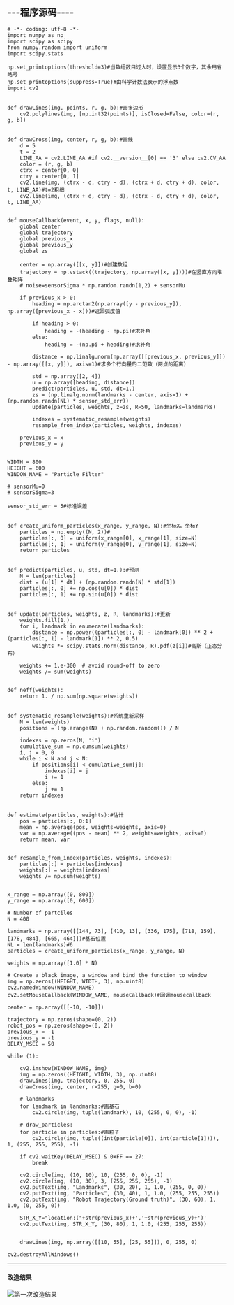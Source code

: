 ---程序源码----
---------

    # -*- coding: utf-8 -*-
    import numpy as np
    import scipy as scipy
    from numpy.random import uniform
    import scipy.stats

    np.set_printoptions(threshold=3)#当数组数目过大时，设置显示3个数字，其余用省略号
    np.set_printoptions(suppress=True)#由科学计数法表示的浮点数
    import cv2


    def drawLines(img, points, r, g, b):#画多边形
        cv2.polylines(img, [np.int32(points)], isClosed=False, color=(r, g, b))


    def drawCross(img, center, r, g, b):#画线
        d = 5
        t = 2
        LINE_AA = cv2.LINE_AA #if cv2.__version__[0] == '3' else cv2.CV_AA
        color = (r, g, b)
        ctrx = center[0, 0]
        ctry = center[0, 1]
        cv2.line(img, (ctrx - d, ctry - d), (ctrx + d, ctry + d), color, t, LINE_AA)#t=2粗细
        cv2.line(img, (ctrx + d, ctry - d), (ctrx - d, ctry + d), color, t, LINE_AA)


    def mouseCallback(event, x, y, flags, null):
        global center
        global trajectory
        global previous_x
        global previous_y
        global zs

        center = np.array([[x, y]])#创建数组
        trajectory = np.vstack((trajectory, np.array([x, y])))#在竖直方向堆叠矩阵
        # noise=sensorSigma * np.random.randn(1,2) + sensorMu

        if previous_x > 0:
            heading = np.arctan2(np.array([y - previous_y]), np.array([previous_x - x]))#返回弧度值

            if heading > 0:
                heading = -(heading - np.pi)#求补角
            else:
                heading = -(np.pi + heading)#求补角

            distance = np.linalg.norm(np.array([[previous_x, previous_y]]) - np.array([[x, y]]), axis=1)#求多个行向量的二范数（两点的距离）

            std = np.array([2, 4])
            u = np.array([heading, distance])
            predict(particles, u, std, dt=1.)
            zs = (np.linalg.norm(landmarks - center, axis=1) + (np.random.randn(NL) * sensor_std_err))
            update(particles, weights, z=zs, R=50, landmarks=landmarks)

            indexes = systematic_resample(weights)
            resample_from_index(particles, weights, indexes)

        previous_x = x
        previous_y = y


    WIDTH = 800
    HEIGHT = 600
    WINDOW_NAME = "Particle Filter"

    # sensorMu=0
    # sensorSigma=3

    sensor_std_err = 5#标准误差


    def create_uniform_particles(x_range, y_range, N):#坐标X，坐标Y
        particles = np.empty((N, 2))#
        particles[:, 0] = uniform(x_range[0], x_range[1], size=N)
        particles[:, 1] = uniform(y_range[0], y_range[1], size=N)
        return particles


    def predict(particles, u, std, dt=1.):#预测
        N = len(particles)
        dist = (u[1] * dt) + (np.random.randn(N) * std[1])
        particles[:, 0] += np.cos(u[0]) * dist
        particles[:, 1] += np.sin(u[0]) * dist


    def update(particles, weights, z, R, landmarks):#更新
        weights.fill(1.)
        for i, landmark in enumerate(landmarks):
            distance = np.power((particles[:, 0] - landmark[0]) ** 2 + (particles[:, 1] - landmark[1]) ** 2, 0.5)
            weights *= scipy.stats.norm(distance, R).pdf(z[i])#高斯（正态分布）

        weights += 1.e-300  # avoid round-off to zero
        weights /= sum(weights)


    def neff(weights):
        return 1. / np.sum(np.square(weights))


    def systematic_resample(weights):#系统重新采样
        N = len(weights)
        positions = (np.arange(N) + np.random.random()) / N

        indexes = np.zeros(N, 'i')
        cumulative_sum = np.cumsum(weights)
        i, j = 0, 0
        while i < N and j < N:
            if positions[i] < cumulative_sum[j]:
                indexes[i] = j
                i += 1
            else:
                j += 1
        return indexes


    def estimate(particles, weights):#估计
        pos = particles[:, 0:1]
        mean = np.average(pos, weights=weights, axis=0)
        var = np.average((pos - mean) ** 2, weights=weights, axis=0)
        return mean, var


    def resample_from_index(particles, weights, indexes):
        particles[:] = particles[indexes]
        weights[:] = weights[indexes]
        weights /= np.sum(weights)


    x_range = np.array([0, 800])
    y_range = np.array([0, 600])

    # Number of partciles
    N = 400

    landmarks = np.array([[144, 73], [410, 13], [336, 175], [718, 159], [178, 484], [665, 464]])#基石位置
    NL = len(landmarks)#6
    particles = create_uniform_particles(x_range, y_range, N)

    weights = np.array([1.0] * N)

    # Create a black image, a window and bind the function to window
    img = np.zeros((HEIGHT, WIDTH, 3), np.uint8)
    cv2.namedWindow(WINDOW_NAME)
    cv2.setMouseCallback(WINDOW_NAME, mouseCallback)#回调mousecallback

    center = np.array([[-10, -10]])

    trajectory = np.zeros(shape=(0, 2))
    robot_pos = np.zeros(shape=(0, 2))
    previous_x = -1
    previous_y = -1
    DELAY_MSEC = 50

    while (1):

        cv2.imshow(WINDOW_NAME, img)
        img = np.zeros((HEIGHT, WIDTH, 3), np.uint8)
        drawLines(img, trajectory, 0, 255, 0)
        drawCross(img, center, r=255, g=0, b=0)

        # landmarks
        for landmark in landmarks:#画基石
            cv2.circle(img, tuple(landmark), 10, (255, 0, 0), -1)

        # draw_particles:
        for particle in particles:#画粒子
            cv2.circle(img, tuple((int(particle[0]), int(particle[1]))), 1, (255, 255, 255), -1)

        if cv2.waitKey(DELAY_MSEC) & 0xFF == 27:
            break

        cv2.circle(img, (10, 10), 10, (255, 0, 0), -1)
        cv2.circle(img, (10, 30), 3, (255, 255, 255), -1)
        cv2.putText(img, "Landmarks", (30, 20), 1, 1.0, (255, 0, 0))
        cv2.putText(img, "Particles", (30, 40), 1, 1.0, (255, 255, 255))
        cv2.putText(img, "Robot Trajectory(Ground truth)", (30, 60), 1, 1.0, (0, 255, 0))

        STR_X_Y="location:("+str(previous_x)+','+str(previous_y)+')'
        cv2.putText(img, STR_X_Y, (30, 80), 1, 1.0, (255, 255, 255))


        drawLines(img, np.array([[10, 55], [25, 55]]), 0, 255, 0)

    cv2.destroyAllWindows()

----
#### 改造结果
![第一次改造结果](https://s2.ax1x.com/2020/02/25/3tGbA1.png)
